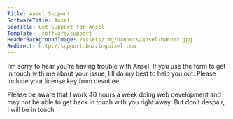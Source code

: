 ```yaml
---
Title: Ansel Support
SoftwareTitle: Ansel
SeoTitle: Get Support for Ansel
Template: _software/support
HeaderBackgroundImage: /assets/img/banners/ansel-banner.jpg
Redirect: http://support.buzzingpixel.com
---
```


I’m sorry to hear you’re having trouble with Ansel. If you use the form to get in touch with me about your issue, I’ll do my best to help you out. Please include your license key from devot:ee.

Please be aware that I work 40 hours a week doing web development and may not be able to get back in touch with you right away. But don’t despair, I will be in touch
